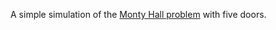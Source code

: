A simple simulation of the [Monty Hall problem](http://en.wikipedia.org/wiki/Monty_Hall_problem) with five doors.
